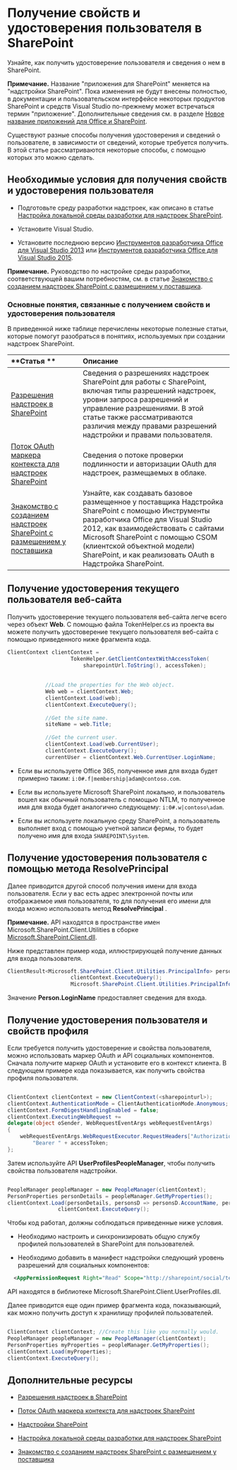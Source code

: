# <a name="get-user-identity-and-properties-in-sharepoint"></a>Получение свойств и удостоверения пользователя в SharePoint
Узнайте, как получить удостоверение пользователя и сведения о нем в SharePoint.
 

 **Примечание.** Название "приложения для SharePoint" меняется на "надстройки SharePoint". Пока изменения не будут внесены полностью, в документации и пользовательском интерфейсе некоторых продуктов SharePoint и средств Visual Studio по-прежнему может встречаться термин "приложение". Дополнительные сведения см. в разделе [Новое название приложений для Office и SharePoint](new-name-for-apps-for-sharepoint#bk_newname).
 

Существуют разные способы получения удостоверения и сведений о пользователе, в зависимости от сведений, которые требуется получить. В этой статье рассматриваются некоторые способы, с помощью которых это можно сделать.
 

## <a name="prerequisites-for-retrieving-user-identity-and-properties"></a>Необходимые условия для получения свойств и удостоверения пользователя
<a name="Prereq"> </a>


- Подготовьте среду разработки надстроек, как описано в статье [Настройка локальной среды разработки для надстроек SharePoint](set-up-an-on-premises-development-environment-for-sharepoint-add-ins).
    
 
- Установите Visual Studio.
    
 
- Установите последнюю версию [Инструментов разработчика Office для Visual Studio 2013](http://aka.ms/OfficeDevToolsForVS2013) или [Инструментов разработчика Office для Visual Studio 2015](http://aka.ms/OfficeDevToolsForVS2015).
    
 

 **Примечание.** Руководство по настройке среды разработки, соответствующей вашим потребностям, см. в статье [Знакомство с созданием надстроек SharePoint с размещением у поставщика](get-started-creating-provider-hosted-sharepoint-add-ins).
 


### <a name="core-concepts-to-know-for-retrieving-user-identity-and-properties"></a>Основные понятия, связанные с получением свойств и удостоверения пользователя

В приведенной ниже таблице перечислены некоторые полезные статьи, которые помогут разобраться в понятиях, используемых при создании надстроек SharePoint.
 

 


|**Статья **|**Описание**|
|:-----|:-----|
| [Разрешения надстроек в SharePoint](add-in-permissions-in-sharepoint-2013)|Сведения о разрешениях надстроек SharePoint для работы с SharePoint, включая типы разрешений надстроек, уровни запроса разрешений и управление разрешениями. В этой статье также рассматриваются различия между правами разрешений надстройки и правами пользователя.|
| [Поток OAuth маркера контекста для надстроек SharePoint](context-token-oauth-flow-for-sharepoint-add-ins)|Сведения о потоке проверки подлинности и авторизации OAuth для надстроек, размещаемых в облаке.|
| [Знакомство с созданием надстроек SharePoint с размещением у поставщика](get-started-creating-provider-hosted-sharepoint-add-ins)|Узнайте, как создавать базовое размещенное у поставщика Надстройка SharePoint с помощью Инструменты разработчика Office для Visual Studio 2012, как взаимодействовать с сайтами Microsoft SharePoint с помощью CSOM (клиентской объектной модели) SharePoint, и как реализовать OAuth в Надстройка SharePoint.|

## <a name="retrieving-current-website-user-identity"></a>Получение удостоверения текущего пользователя веб-сайта
<a name="WebsiteUserID"> </a>

Получить удостоверение текущего пользователя веб-сайта легче всего через объект **Web**. С помощью файла TokenHelper.cs из проекта вы можете получить удостоверение текущего пользователя веб-сайта с помощью приведенного ниже фрагмента кода.
 

 

```C#
ClientContext clientContext =
                    TokenHelper.GetClientContextWithAccessToken(
                        sharepointUrl.ToString(), accessToken);
 
 
            //Load the properties for the Web object.
            Web web = clientContext.Web;
            clientContext.Load(web);
            clientContext.ExecuteQuery();
 
            //Get the site name.
            siteName = web.Title;
 
            //Get the current user.
            clientContext.Load(web.CurrentUser);
            clientContext.ExecuteQuery();
            currentUser = clientContext.Web.CurrentUser.LoginName;

```


- Если вы используете Office 365, полученное имя для входа будет примерно таким: `i:0#.f|membership|adam@contoso.com`.
    
 
- Если вы используете Microsoft SharePoint локально, и пользователь вошел как обычный пользователь с помощью NTLM, то полученное имя для входа будет аналогично следующему:  `i:0#.w|contoso\adam`.
    
 
- Если вы используете локальную среду SharePoint, а пользователь выполняет вход с помощью учетной записи фермы, то будет получено имя для входа `SHAREPOINT\System`.
    
 

## <a name="retrieving-user-identity-using-the-resolveprincipal-method"></a>Получение удостоверения пользователя с помощью метода ResolvePrincipal
<a name="ResolvePrincipal"> </a>

Далее приводится другой способ получения имени для входа пользователя. Если у вас есть адрес электронной почты или отображаемое имя пользователя, то для получения его имени для входа можно использовать метод  **ResolvePrincipal** .
 

 

 **Примечание.** API находятся в пространстве имен Microsoft.SharePoint.Client.Utilities в сборке [Microsoft.SharePoint.Client.dll](http://msdn.microsoft.com/en-us/library/microsoft.sharepoint.client.utilities.utility.resolveprincipal.aspx).
 

Ниже представлен пример кода, иллюстрирующей получение данных для входа пользователя.
 

 



```C#
ClientResult<Microsoft.SharePoint.Client.Utilities.PrincipalInfo> persons = Microsoft.SharePoint.Client.Utilities.Utility.ResolvePrincipal(clientContext, clientContext.Web, <email>, Microsoft.SharePoint.Client.Utilities.PrincipalType.User, Microsoft.SharePoint.Client.Utilities.PrincipalSource.All, null, true);
                    clientContext.ExecuteQuery();
                    Microsoft.SharePoint.Client.Utilities.PrincipalInfo person = persons.Value;

```

Значение **Person.LoginName** предоставляет сведения для входа.
 

 

## <a name="retrieving-user-identity-and-profile-properties"></a>Получение удостоверения пользователя и свойств профиля
<a name="Profile"> </a>

Если требуется получить удостоверение и свойства пользователя, можно использовать маркер OAuth и API социальных компонентов. Сначала получите маркер OAuth и установите его в контекст клиента. В следующем примере кода показывается, как получить свойства профиля пользователя.
 

 

```C#

ClientContext clientContext = new ClientContext(<sharepointurl>);
clientContext.AuthenticationMode = ClientAuthenticationMode.Anonymous;
clientContext.FormDigestHandlingEnabled = false;
clientContext.ExecutingWebRequest +=
delegate(object oSender, WebRequestEventArgs webRequestEventArgs)
{                      
    webRequestEventArgs.WebRequestExecutor.RequestHeaders["Authorization"] =
        "Bearer " + accessToken;
};

```

Затем используйте API **UserProfilesPeopleManager**, чтобы получить свойства пользователя надстройки.
 

 



```C#

PeopleManager peopleManager = new PeopleManager(clientContext);
PersonProperties personDetails = peopleManager.GetMyProperties();
clientContext.Load(personDetails, personsD => personsD.AccountName, personsD => personsD.Email,  personsD => personsD.DisplayName);
                clientContext.ExecuteQuery();

```

Чтобы код работал, должны соблюдаться приведенные ниже условия.
 

 

- Необходимо настроить и синхронизировать общую службу профилей пользователей в SharePoint для пользователей.
    
 
- Необходимо добавить в манифест надстройки следующий уровень разрешений для социальных компонентов:
    
```XML
  <AppPermissionRequest Right="Read" Scope="http://sharepoint/social/tenant" />

```

API находятся в библиотеке Microsoft.SharePoint.Client.UserProfiles.dll.
 

 
Далее приводится еще один пример фрагмента кода, показывающий, как можно получить доступ к хранилищу профилей пользователей.
 

 



```C#

ClientContext clientContext; //Create this like you normally would.               
PeopleManager peopleManager = new PeopleManager(clientContext);
PersonProperties myProperties = peopleManager.GetMyProperties();
clientContext.Load(myProperties);
clientContext.ExecuteQuery();

```


## <a name="additional-resources"></a>Дополнительные ресурсы
<a name="AdditionalResources"> </a>


-  [Разрешения надстроек в SharePoint](add-in-permissions-in-sharepoint-2013)
    
 
-  [Поток OAuth маркера контекста для надстроек SharePoint](context-token-oauth-flow-for-sharepoint-add-ins)
    
 
-  [Надстройки SharePoint](sharepoint-add-ins)
    
 
-  [Настройка локальной среды разработки для надстроек SharePoint](set-up-an-on-premises-development-environment-for-sharepoint-add-ins)
    
 
-  [Знакомство с созданием надстроек SharePoint с размещением у поставщика](get-started-creating-provider-hosted-sharepoint-add-ins)
    
 

